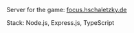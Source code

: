 Server for the game: [focus.hschaletzky.de](https://focus.hschaletzky.de) 

Stack: Node.js, Express.js, TypeScript
